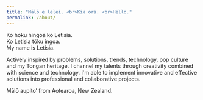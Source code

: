 ```yaml
---
title: "Mālō e lelei. <br>Kia ora. <br>Hello."
permalink: /about/
---
```


<p></p>

Ko hoku hingoa ko Letisia. 
<br>Ko Letisia tōku ingoa. 
<br>My name is Letisia.

Actively inspired by problems, solutions, trends, technology, pop culture and my Tongan heritage. I channel my talents through creativity combined with science and technology. I'm able to implement innovative and effective solutions into professional and collaborative projects.

Mālō aupito’ from Aotearoa, New Zealand.